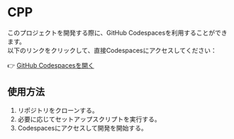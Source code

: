 # CPP
このプロジェクトを開発する際に、GitHub Codespacesを利用することができます。  
以下のリンクをクリックして、直接Codespacesにアクセスしてください：

👉 [GitHub Codespacesを開く](https://codespaces.new/Kiss-You993/CPP)

## 使用方法

1. リポジトリをクローンする。
2. 必要に応じてセットアップスクリプトを実行する。
3. Codespacesにアクセスして開発を開始する。
